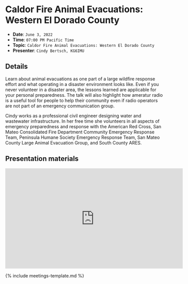 # Caldor Fire Animal Evacuations: Western El Dorado County

* **Date**: `June 3, 2022`
* **Time**: `07:00 PM Pacific Time`
* **Topic**: `Caldor Fire Animal Evacuations: Western El Dorado County`
* **Presenter**: `Cindy Bertsch, KG6IMU`

## Details

Learn about animal evacuations as one part of a large wildfire response effort and what operating in a disaster environment looks like. Even if you never volunteer in a disaster area, the lessons learned are applicable for your personal preparedness. The talk will also highlight how ameratur radio is a useful tool for people to help their community even if radio operators are not part of an emergency communication group.

Cindy works as a professional civil engineer designing water and wastewater infrastructure. In her free time she volunteers in all aspects of emergency preparedness and response with the American Red Cross, San Mateo Consolidated Fire Department Community Emergency Response Team, Peninsula Humane Society Emergency Response Team, San Mateo County Large Animal Evacuation Group, and South County ARES.

## Presentation materials

<iframe width="560" height="315" src="https://www.youtube.com/embed/x0G_mz8HPLA?si=_9mhv8EVe8Y31kHk" title="YouTube video player" frameborder="0" allow="accelerometer; autoplay; clipboard-write; encrypted-media; gyroscope; picture-in-picture; web-share" referrerpolicy="strict-origin-when-cross-origin" allowfullscreen></iframe>

{% include meetings-template.md %}

